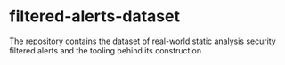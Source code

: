 # filtered-alerts-dataset
The repository contains the dataset of real-world static analysis security filtered alerts and the tooling behind its construction
